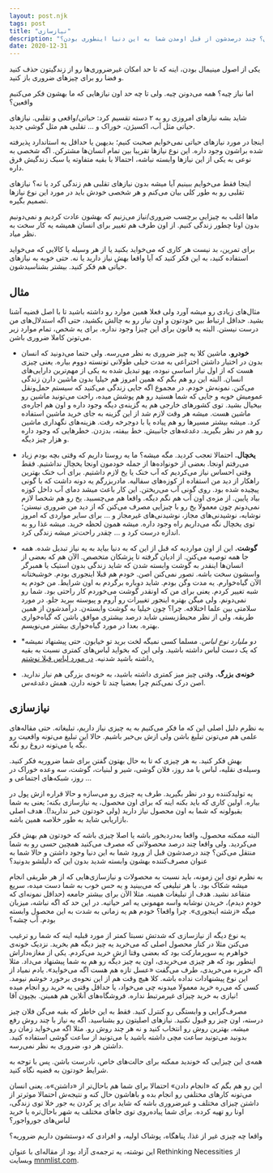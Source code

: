 ```yaml
---
layout: post.njk
tags: post
title: "نیازسازی"
description: "چند درصد از چیزایی که به عنوان نیاز بهشون نگاه می‌کنید واقعا نیازن؟ چند درصدشون از قبل اومدن شما به این دنیا اینطوری بودن؟"
date: 2020-12-31
---
```


یکی از اصول مینیمال بودن، اینه که تا حد امکان غیرضروری‌ها رو از زندگیتون حذف کنید و فضا رو برای چیزهای ضروری باز کنید.

اما نیاز چیه؟ همه می‌دونن چیه. ولی تا چه حد اون نیازهایی که ما بهشون فکر می‌کنیم واقعین؟

شاید بشه نیازهای امروزی رو به ۲ دسته تقسیم کرد: حیاتی/واقعی و تقلبی. نیازهای حیاتی مثل آب، اکسیژن، خوراک و ... تقلبی هم مثل گوشی جدید.

اینجا در مورد نیازهای حیاتی نمی‌خوایم صحبت کنیم؛ بدیهین یا حداقل یه استاندارد پذیرفته شده براشون وجود داره. این نوع نیازها تقریبا بین تمام انسان‌ها مشترکن. اگه شخصی به نوعی به یکی از این نیازها وابسته نباشه، احتمالا با بقیه متفاوته یا سبک زندگیش فرق داره.

اینجا فقط می‌خوایم ببینیم آیا میشه بدون نیازهای تقلبی هم زندگی کرد یا نه؟ نیازهای تقلبی رو به طور کلی بیان می‌کنم و هر شخصی خودش باید در مورد این نوع نیازها تصمیم بگیره.

ماها اغلب به چیزایی برچسب ضروری/نیاز می‌زنیم که بهشون عادت کردیم و نمی‌دونیم بدون اونا چطور زندگی کنیم. از اون طرف هم تغییر برای انسان همیشه یه کار سخت به نظر میاد.

برای تمرین، بد نیست هر کاری که می‌خواید بکنید یا از هر وسیله یا کالایی که می‌خواید استفاده کنید، به این فکر کنید که آیا واقعا بهش نیاز دارید یا نه. حتی خوبه به نیازهای حیاتی هم فکر کنید. بیشتر بشناسیدشون.

## مثال

مثال‌های زیادی رو میشه آورد ولی فعلا همین موارد رو داشته باشید تا با اصل قضیه آشنا بشید. حداقل ارتباط بین خودتون و اون نیاز رو به چالش بکشید، حتی اگه استدلال‌های من درست نیستن. البته یه قانون برای این چیزا وجود نداره. برای یه شخص، تمام موارد زیر می‌تونن کاملا ضروری باشن.

- **خودرو.** ماشین کلا یه چیز ضروری به نظر می‌رسه. ولی حتما می‌دونید که انسان بدون در اختیار داشتن اختراعی به مدت خیلی طولانی تونسته دووم بیاره. یعنی چیزی هست که از اول نیاز اساسی نبوده، یهو تبدیل شده به یکی از مهم‌ترین دارایی‌های انسان. البته این رو هم بگم که همین امروز هم خیلیا بدون ماشین دارن زندگی می‌کنن. نمونه‌ش خودم. در مجموع اگه جایی زندگی می‌کنید که سیستم حمل‌ونقل عمومیش خوبه و جایی که شما هستید رو هم پوشش میده، راحت می‌تونید ماشین رو بیخیال بشید. توی کشورهای خارجی هم یه گزینه‌ی دیگه وجود داره و اون هم اجاره‌ی ماشین هست. میشه هر وقت لازم شد از این گزینه به جای خرید ماشین استفاده کرد. میشه بیشتر مسیرها رو هم پیاده یا با دوجرخه رفت. هزینه‌های نگهداری ماشین رو هم در نظر بگیرید. دغدغه‌های جانبیش. خط بیفته، بدزدن. خطرهایی که وجود داره و هزار چیز دیگه.

- **یخچال.** احتمالا تعجب کردید. مگه میشه؟ ما یه روستا داریم که وقتی بچه بودم زیاد می‌رفتم اونجا. بعضی از خونواده‌ها از جمله خودمون اونجا یخچال نداشتیم. فقط وقتی احساس نیاز می‌کردیم که آب خنک یا یخ لازم داشتیم. برای آب خنک بهترین راهکار از دید من استفاده از کوزه‌های سفالیه. مادربزرگم یه دونه داشت که با گونی پیچیده شده بود. روی گونی آب می‌ریختن. این کار باعث میشد دمای آب داخل کوزه بیاد پایین. از مزه‌ی اون آب هم نگم دیگه. واقعا هم می‌‌چسبید. یخ رو هم شخصا لازم نمی‌دونم چون معمولا یخ رو با چیزایی مصرف می‌کنن که از دید من ضروری نیستن؛ نوشابه، نوشیدنی‌های مجاز، نوشیدنی‌های غیرمجاز و ... برای سایر مواردی که امروز توی یخچال نگه می‌داریم راه وجود داره. میشه همون لحظه خرید. میشه غذا رو به اندازه درست کرد و ... چقدر راحت‌تر میشه زندگی کرد.

- **گوشت.** این از اون مواردیه که قبل از این که به دنیا بیاید به یه نیاز تبدیل شده. همه جا همه توصیه می‌کنن. از ادیان گرفته تا پزشکان متخصص. الآن هم که بعضی از انسان‌ها اینقدر به گوشت وابسته شدن که شاید زندگی بدون استیک یا همبرگر واسشون سخت باشه. تصور نمی‌کنن اصن. خودم هم قبلا اینجوری بودم. خوشبختانه الآن گیاه‌خوارم. یه مدت وگن بودم. شاید دوباره برگردم به اون شرایط. من خودم یه شبه تغییر کردم. یعنی برای من که اونقدر گوشت می‌خوردم کار راحتی بود. شما رو نمی‌دونم. ولی میگن بهتره اینجور تغییرات رو آروم و پیوسته ببرید جلو. در مورد سلامتی بین علما اختلافه. چرا؟ چون خیلیا به گوشت وابسته‌ن. درآمدشون از همین طریقه. ولی از نظر محیط‌زیستی شاید درصد بیشتری موافق باشن که گیاه‌خواری بهتره. بعدا در مورد گیاه‌خواری بیشتر می‌نویسم.

- \*_دو ملیارد نوع لباس._ مسلما کسی نمیگه لخت برید تو خیابون. حتی پیشنهاد نمیشه که یک دست لباس داشته باشید. ولی این که بخواید لباس‌های کمتری نسبت به بقیه داشته باشید شدنیه. [در مورد لباس قبلا نوشتم.](/clothes)
- **خونه‌ی بزرگ.** وقتی چیز میز کمتری داشته باشید، به خونه‌ی بزرگی هم نیاز ندارید. اصن درک نمی‌کنم چرا بعضیا چند تا خونه دارن. همش دغدغه‌س.

## نیازسازی

به نظرم دلیل اصلی این که ما فکر می‌کنیم به یه چیزی نیاز داریم، تبلیغاته. حتی مقاله‌های علمی هم می‌تونن تبلیغ باشن ولی ازش بی‌خبر باشیم. حالا این تبلیغ می‌تونه واقعیت رو بگه یا می‌تونه دروغ رو نگه.

بهش فکر کنید. به هر چیزی که تا به حال بهتون گفتن برای شما ضروریه فکر کنید. وسیله‌ی نقلیه، لباس با مد روز، فلان گوشی، شیر و لبنیات، گوشت، سه وعده خوراک در روز، شبکه‌های اجتماعی و ...

یه تولیدکننده رو در نظر بگیرید. طرف یه چیزی رو می‌سازه و حالا قراره ازش پول در بیاره. اولین کاری که باید بکنه اینه که برای اون محصول، یه نیازسازی بکنه؛ یعنی به شما بقبولونه که شما به اون محصول نیاز دارید (ولی خودتون خبر ندارید!). هدف اصلی بازاریابی شاید به طور خلاصه همین باشه.

البته ممکنه محصول، واقعا به‌دردبخور باشه یا اصلا چیزی باشه که خودتون هم بهش فکر می‌کردید. ولی واقعا چند درصد محصولاتی که مصرف می‌کنید همچین حسی رو به شما منتقل می‌کنن؟ چند درصدشون قبل از ورود شما به این دنیا وجود داشتن و حالا شما به عنوان مصرف‌کننده بهشون وابسته شدید بدون این که دلیلشو بدونید؟

به نظرم توی این زمونه، باید نسبت به محصولات و نیازسازی‌هایی که از هر طریقی انجام میشه شکاک بود. با هر تبلیغی که می‌بینید و یه حس خوب به شما دست میده، سریع متقاعد نشید. هدف از تبلیغات همینه. مثلا الآن برای بیشتر جامعه (حداقل نمونه‌ای که خودم دیدم)، خریدن نوشابه واسه مهمونی یه امر حیاتیه. در این حد که اگه نباشه، میزبان میگه «زشته اینجوری». چرا واقعا؟ خودم هم یه زمانی به شدت به این محصول وابسته بودم. آب چشه؟

یه نوع دیگه از نیازسازی که شدتش نسبتا کمتر از مورد قبلیه اینه که شما رو ترغیب می‌کنن مثلا در کنار محصول اصلی که می‌خرید یه چیز دیگه هم بخرید. نزدیک خونه‌ی خواهرم یه سوپرمارکت بود که بعضی وقتا ازش خرید می‌کردم. یکی از مغازه‌داراش اینطور بود که هر چیزی می‌خریدی، اون یه چیز دیگه رو هم به شما پیشنهاد می‌داد. مثلا اگه خربزه می‌خریدی، طرف می‌گفت «عسل تازه هم هست اگه می‌خواید». یادم نمیاد از این نوع پیشنهادات نداده باشه. کلا هیچ وقت هم از این نحوه‌ی برخورد خوشم نیومد. کسی که می‌ره خرید معمولا میدونه چی می‌خواد، یا حداقل وقتی یه خرید رو انجام میده نیازی به خرید چیزای غیرمرتبط نداره. فروشگاه‌های آنلاین هم همینن. بچپون آقا!

مصرف‌گرایی و وابستگی رو کنترل کنید. فقط به این خاطر که بقیه می‌گن فلان چیز درسته، اون چیز رو قبول نکنید. نیازهای اصلیتون رو بشناسید. اگه یه نیاز با چند روش رفع میشه، بهترین روش رو انتخاب کنید و نه هر چند روش رو. مثلا اگه می‌خواید زمان رو بدونید می‌تونید ساعت مچی داشته باشید یا می‌تونید از ساعت گوشی استفاده کنید. داشتن هر دو، ضروری به نظر نمی‌رسه.

همه‌ی این چیزایی که خوندید ممکنه برای حالت‌های خاص، نادرست باشن. پس با توجه به شرایط خودتون به قضیه نگاه کنید.

این رو هم بگم که «انجام دادن» احتمالا برای شما هم باحال‌تر از «داشتن»ه. یعنی انسان می‌تونه کارهای مختلفی رو انجام بده و باهاشون حال کنه و نتیجه‌ش احتمالا موثرتر از داشتن چیزای مختلف و غیرضروری باشه که شاید برای پر کردن یه جور خلا توی زندگی، اونا رو تهیه کرده. برای شما پیاده‌روی توی جاهای مختلف یه شهر باحال‌تره یا خرید لباس‌های جورواجور؟

واقعا چه چیزی غیر از غذا، پناهگاه، پوشاک اولیه، و افرادی که دوستشون داریم ضروریه؟

این نوشته، یه ترجمه‌ی آزاد بود از مقاله‌ای با عنوان
Rethinking Necessities
از وبسایت
[mnmlist.com](https://mnmlist.com/).
